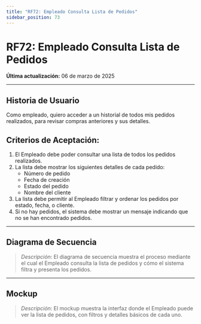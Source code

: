 ```yaml
---
title: "RF72: Empleado Consulta Lista de Pedidos"  
sidebar_position: 73
---
```


# RF72: Empleado Consulta Lista de Pedidos  

**Última actualización:** 06 de marzo de 2025  

---

## Historia de Usuario  

Como empleado, quiero acceder a un historial de todos mis pedidos realizados, para revisar compras anteriores y sus detalles.



## **Criterios de Aceptación:**  

1. El Empleado debe poder consultar una lista de todos los pedidos realizados.  
2. La lista debe mostrar los siguientes detalles de cada pedido:  
   - Número de pedido  
   - Fecha de creación  
   - Estado del pedido  
   - Nombre del cliente  
3. La lista debe permitir al Empleado filtrar y ordenar los pedidos por estado, fecha, o cliente.  
4. Si no hay pedidos, el sistema debe mostrar un mensaje indicando que no se han encontrado pedidos.  

---

## **Diagrama de Secuencia**  

> *Descripción*: El diagrama de secuencia muestra el proceso mediante el cual el Empleado consulta la lista de pedidos y cómo el sistema filtra y presenta los pedidos.  

---

## **Mockup**  

> *Descripción*: El mockup muestra la interfaz donde el Empleado puede ver la lista de pedidos, con filtros y detalles básicos de cada uno.  
